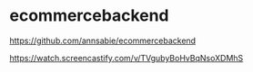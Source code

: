 # ecommercebackend

https://github.com/annsabie/ecommercebackend

https://watch.screencastify.com/v/TVgubyBoHvBqNsoXDMhS
